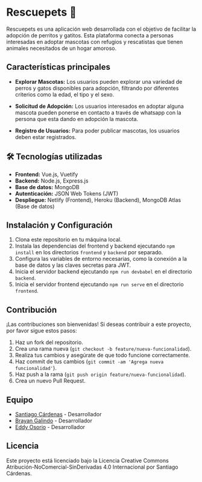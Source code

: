 # Rescuepets 🐶

Rescuepets es una aplicación web desarrollada con el objetivo de facilitar la adopción de perritos y gatitos. Esta plataforma conecta a personas interesadas en adoptar mascotas con refugios y rescatistas que tienen animales necesitados de un hogar amoroso.

## Características principales

- **Explorar Mascotas:** Los usuarios pueden explorar una variedad de perros y gatos disponibles para adopción, filtrando por diferentes criterios como la edad, el tipo y el sexo.

- **Solicitud de Adopción:** Los usuarios interesados en adoptar alguna mascota pueden ponerse en contacto a través de whatsapp con la persona que esta dando en adopción la mascota.

- **Registro de Usuarios:** Para poder publicar mascotas, los usuarios deben estar registrados.

## 🛠 Tecnologías utilizadas

- **Frontend:** Vue.js, Vuetify
- **Backend:** Node.js, Express.js
- **Base de datos:** MongoDB
- **Autenticación:** JSON Web Tokens (JWT)
- **Despliegue:** Netlify (Frontend), Heroku (Backend), MongoDB Atlas (Base de datos)

## Instalación y Configuración

1. Clona este repositorio en tu máquina local.
2. Instala las dependencias del frontend y backend ejecutando `npm install` en los directorios `frontend` y `backend` por separado.
3. Configura las variables de entorno necesarias, como la conexión a la base de datos y las claves secretas para JWT.
4. Inicia el servidor backend ejecutando `npm run devbabel` en el directorio `backend`.
5. Inicia el servidor frontend ejecutando `npm run serve` en el directorio `frontend`.

## Contribución

¡Las contribuciones son bienvenidas! Si deseas contribuir a este proyecto, por favor sigue estos pasos:

1. Haz un fork del repositorio.
2. Crea una rama nueva (`git checkout -b feature/nueva-funcionalidad`).
3. Realiza tus cambios y asegúrate de que todo funcione correctamente.
4. Haz commit de tus cambios (`git commit -am 'Agrega nueva funcionalidad'`).
5. Haz push a la rama (`git push origin feature/nueva-funcionalidad`).
6. Crea un nuevo Pull Request.

## Equipo

- [Santiago Cárdenas](https://github.com/hfoxh) - Desarrollador
- [Brayan Galindo](https://github.com/brayan-galindo) - Desarrollador
- [Eddy Osorio](https://github.com/eddy-osorio) - Desarrollador

## Licencia

Este proyecto está licenciado bajo la Licencia Creative Commons Atribución-NoComercial-SinDerivadas 4.0 Internacional por Santiago Cárdenas.



